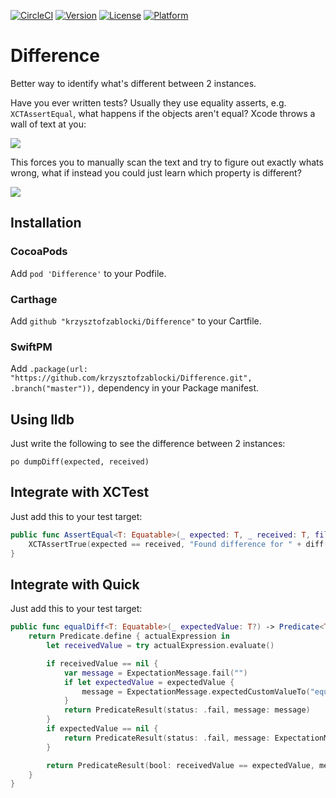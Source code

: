 [![CircleCI](https://circleci.com/gh/krzysztofzablocki/Difference.svg?style=shield)](https://circleci.com/gh/krzysztofzablocki/Difference)
[![Version](https://img.shields.io/cocoapods/v/Difference.svg?style=flat)](http://cocoapods.org/pods/Difference)
[![License](https://img.shields.io/cocoapods/l/Difference.svg?style=flat)](http://cocoapods.org/pods/Difference)
[![Platform](https://img.shields.io/cocoapods/p/Difference.svg?style=flat)](http://cocoapods.org/pods/Difference)

# Difference

Better way to identify what's different between 2 instances.

Have you ever written tests? 
Usually they use equality asserts, e.g. `XCTAssertEqual`, what happens if the objects aren't equal? Xcode throws a wall of text at you:

![](Resources/before.png)

This forces you to manually scan the text and try to figure out exactly whats wrong, what if instead you could just learn which property is different?

![](Resources/after.png)

## Installation

### CocoaPods

Add `pod 'Difference'` to your Podfile.

### Carthage

Add `github "krzysztofzablocki/Difference"` to your Cartfile.

### SwiftPM

Add `.package(url: "https://github.com/krzysztofzablocki/Difference.git", .branch("master")),` dependency in your Package manifest.

## Using lldb

Just write the following to see the difference between 2 instances:

`po dumpDiff(expected, received)`


## Integrate with XCTest
Just add this to your test target:

```swift
public func AssertEqual<T: Equatable>(_ expected: T, _ received: T, file: StaticString = #file, line: UInt = #line) {
    XCTAssertTrue(expected == received, "Found difference for " + diff(expected, received).joined(separator: ", "), file: file, line: line)
}
```

## Integrate with Quick
Just add this to your test target:

```swift
public func equalDiff<T: Equatable>(_ expectedValue: T?) -> Predicate<T> {
    return Predicate.define { actualExpression in
        let receivedValue = try actualExpression.evaluate()

        if receivedValue == nil {
            var message = ExpectationMessage.fail("")
            if let expectedValue = expectedValue {
                message = ExpectationMessage.expectedCustomValueTo("equal <\(expectedValue)>", "nil")
            }
            return PredicateResult(status: .fail, message: message)
        }
        if expectedValue == nil {
            return PredicateResult(status: .fail, message: ExpectationMessage.fail("").appendedBeNilHint())
        }

        return PredicateResult(bool: receivedValue == expectedValue, message: ExpectationMessage.fail("Found difference for " + diff(expectedValue, receivedValue).joined(separator: ", ")))
    }
}
```
